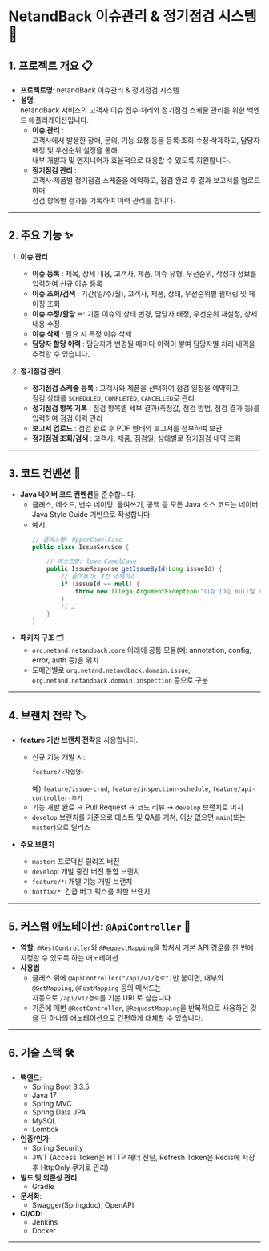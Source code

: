 # NetandBack 이슈관리 & 정기점검 시스템 🚀

## 1. 프로젝트 개요 📋
- **프로젝트명**: netandBack 이슈관리 & 정기점검 시스템
- **설명**:  
  netandBack 서비스의 고객사 이슈 접수·처리와 정기점검 스케줄 관리를 위한 백엔드 애플리케이션입니다.
    - **이슈 관리** :  
      고객사에서 발생한 장애, 문의, 기능 요청 등을 등록·조회·수정·삭제하고, 담당자 배정 및 우선순위 설정을 통해  
      내부 개발자 및 엔지니어가 효율적으로 대응할 수 있도록 지원합니다.
    - **정기점검 관리** :  
      고객사·제품별 정기점검 스케줄을 예약하고, 점검 완료 후 결과 보고서를 업로드하며,  
      점검 항목별 결과를 기록하여 이력 관리를 합니다.

---

## 2. 주요 기능 ✨
1. **이슈 관리**
    - **이슈 등록** : 제목, 상세 내용, 고객사, 제품, 이슈 유형, 우선순위, 작성자 정보를 입력하여 신규 이슈 등록
    - **이슈 조회/검색** : 기간(일/주/월), 고객사, 제품, 상태, 우선순위별 필터링 및 페이징 조회
    - **이슈 수정/할당** ✏: 기존 이슈의 상태 변경, 담당자 배정, 우선순위 재설정, 상세 내용 수정
    - **이슈 삭제** : 필요 시 특정 이슈 삭제
    - **담당자 할당 이력** : 담당자가 변경될 때마다 이력이 쌓여 담당자별 처리 내역을 추적할 수 있습니다.

2. **정기점검 관리**
    - **정기점검 스케줄 등록** : 고객사와 제품을 선택하여 점검 일정을 예약하고,  
      점검 상태를 `SCHEDULED`, `COMPLETED`, `CANCELLED`로 관리
    - **정기점검 항목 기록** : 점검 항목별 세부 결과(측정값, 점검 방법, 점검 결과 등)를 입력하여 점검 이력 관리
    - **보고서 업로드** : 점검 완료 후 PDF 형태의 보고서를 첨부하여 보관
    - **정기점검 조회/검색** : 고객사, 제품, 점검일, 상태별로 정기점검 내역 조회

---

## 3. 코드 컨벤션 📏
- **Java 네이버 코드 컨벤션**을 준수합니다.
    - 클래스, 메소드, 변수 네이밍, 들여쓰기, 공백 등 모든 Java 소스 코드는 네이버 Java Style Guide 기반으로 작성합니다.
    - 예시:
      ```java
      // 클래스명: UpperCamelCase
      public class IssueService {
  
          // 메소드명: lowerCamelCase
          public IssueResponse getIssueById(Long issueId) {
              // 들여쓰기: 4칸 스페이스
              if (issueId == null) {
                  throw new IllegalArgumentException("이슈 ID는 null일 수 없습니다.");
              }
              // …
          }
      }
      ```
- **패키지 구조** 🗂️
    - `org.netand.netandback.core` 아래에 공통 모듈(예: annotation, config, error, auth 등)을 위치
    - 도메인별로 `org.netand.netandback.domain.issue`,  
      `org.netand.netandback.domain.inspection` 등으로 구분

---

## 4. 브랜치 전략 🏷️
- **feature 기반 브랜치 전략**을 사용합니다.
    - 신규 기능 개발 시:
      ```bash
      feature/<작업명>
      ```
      예) `feature/issue-crud`, `feature/inspection-schedule`, `feature/api-controller-추가`
    - 기능 개발 완료 → Pull Request → 코드 리뷰 → `develop` 브랜치로 머지
    - `develop` 브랜치를 기준으로 테스트 및 QA를 거쳐, 이상 없으면 `main`(또는 `master`)으로 릴리즈

- **주요 브랜치** 
    - `master`: 프로덕션 릴리즈 버전
    - `develop`: 개발 중간 버전 통합 브랜치
    - `feature/*`: 개별 기능 개발 브랜치
    - `hotfix/*`: 긴급 버그 픽스를 위한 브랜치

---

## 5. 커스텀 애노테이션: `@ApiController` 🔧
- **역할**: `@RestController`와 `@RequestMapping`을 합쳐서 기본 API 경로를 한 번에 지정할 수 있도록 하는 애노테이션
- **사용법** 
    - 클래스 위에 `@ApiController("/api/v1/경로")`만 붙이면, 내부의 `@GetMapping`, `@PostMapping` 등의 메서드는  
      자동으로 `/api/v1/경로`를 기본 URL로 삼습니다.
    - 기존에 매번 `@RestController`, `@RequestMapping`을 반복적으로 사용하던 것을 단 하나의 애노테이션으로 간편하게 대체할 수 있습니다.

---

## 6. 기술 스택 🛠️
- **백엔드**:
    - Spring Boot 3.3.5
    - Java 17
    - Spring MVC
    - Spring Data JPA
    - MySQL
    - Lombok
- **인증/인가**:
    - Spring Security
    - JWT (Access Token은 HTTP 헤더 전달, Refresh Token은 Redis에 저장 후 HttpOnly 쿠키로 관리)
- **빌드 및 의존성 관리**:
    - Gradle
- **문서화**:
    - Swagger(Springdoc), OpenAPI
- **CI/CD**:
    - Jenkins
    - Docker

---
